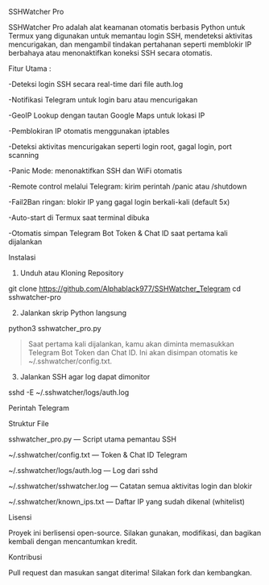 SSHWatcher Pro

SSHWatcher Pro adalah alat keamanan otomatis berbasis Python untuk Termux yang digunakan untuk memantau login SSH, mendeteksi aktivitas mencurigakan, dan mengambil tindakan pertahanan seperti memblokir IP berbahaya atau menonaktifkan koneksi SSH secara otomatis.

Fitur Utama :

-Deteksi login SSH secara real-time dari file auth.log

-Notifikasi Telegram untuk login baru atau mencurigakan

-GeoIP Lookup dengan tautan Google Maps untuk lokasi IP

-Pemblokiran IP otomatis menggunakan iptables

-Deteksi aktivitas mencurigakan seperti login root, gagal login, port scanning

-Panic Mode: menonaktifkan SSH dan WiFi otomatis

-Remote control melalui Telegram: kirim perintah /panic atau /shutdown

-Fail2Ban ringan: blokir IP yang gagal login berkali-kali (default 5x)

-Auto-start di Termux saat terminal dibuka

-Otomatis simpan Telegram Bot Token & Chat ID saat pertama kali dijalankan


Instalasi

1. Unduh atau Kloning Repository

git clone https://github.com/Alphablack977/SSHWatcher_Telegram
cd sshwatcher-pro

2. Jalankan skrip Python langsung

python3 sshwatcher_pro.py

> Saat pertama kali dijalankan, kamu akan diminta memasukkan Telegram Bot Token dan Chat ID. Ini akan disimpan otomatis ke ~/.sshwatcher/config.txt.



3. Jalankan SSH agar log dapat dimonitor

sshd -E ~/.sshwatcher/logs/auth.log

Perintah Telegram

Struktur File

sshwatcher_pro.py — Script utama pemantau SSH

~/.sshwatcher/config.txt — Token & Chat ID Telegram

~/.sshwatcher/logs/auth.log — Log dari sshd

~/.sshwatcher/sshwatcher.log — Catatan semua aktivitas login dan blokir

~/.sshwatcher/known_ips.txt — Daftar IP yang sudah dikenal (whitelist)


Lisensi

Proyek ini berlisensi open-source. Silakan gunakan, modifikasi, dan bagikan kembali dengan mencantumkan kredit.

Kontribusi

Pull request dan masukan sangat diterima! Silakan fork dan kembangkan.

